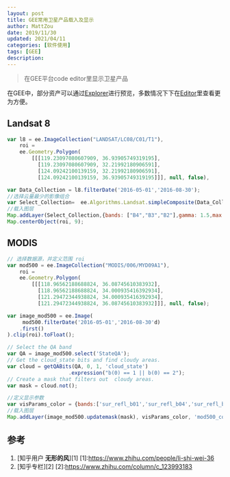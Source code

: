 ```yaml
---
layout: post
title: GEE常用卫星产品载入及显示
author: MattZou
date: 2019/11/30
updated: 2021/04/11
categories: [软件使用]
tags: [GEE]
description:
---
```


> 在GEE平台code editor里显示卫星产品
<!-- more -->
在GEE中，部分资产可以通过[Explorer](https://explorer.earthengine.google.com/#workspace)进行预览，多数情况下下在[Editor](https://code.earthengine.google.com/)里查看更为方便。

## Landsat 8 
```js
var l8 = ee.ImageCollection("LANDSAT/LC08/C01/T1"),
    roi = 
    ee.Geometry.Polygon(
        [[[119.23097080607909, 36.93905749319195],
          [119.23097080607909, 32.21992180906591],
          [124.09242100139159, 32.21992180906591],
          [124.09242100139159, 36.93905749319195]]], null, false),

var Data_Collection = l8.filterDate('2016-05-01','2016-08-30');
//选择云量最少的影像组合
var Select_Collection=  ee.Algorithms.Landsat.simpleComposite(Data_Collection).clip(roi)
//载入图层
Map.addLayer(Select_Collection,{bands: ["B4","B3","B2"],gamma: 1.5,max: 108,min: 15},'True-Color');
Map.centerObject(roi, 9); 
```

## MODIS
```js
// 选择数据源，并定义范围 roi
var mod500 = ee.ImageCollection("MODIS/006/MYD09A1"),
    roi = 
    ee.Geometry.Polygon(
        [[[118.96562188688824, 36.08745610383932],
          [118.96562188688824, 34.000935416392934],
          [121.29472344938824, 34.000935416392934],
          [121.29472344938824, 36.08745610383932]]], null, false);

var image_mod500 = ee.Image(
     mod500.filterDate('2016-05-01','2016-08-30'd)
    .first()
).clip(roi).toFloat();

// Select the QA band
var QA = image_mod500.select('StateQA');
// Get the cloud_state bits and find cloudy areas.
var cloud = getQABits(QA, 0, 1, 'cloud_state')
                    .expression("b(0) == 1 || b(0) == 2");
// Create a mask that filters out  cloudy areas.
var mask = cloud.not();

//定义显示参数
var visParams_color = {bands:['sur_refl_b01','sur_refl_b04','sur_refl_b03'],min:0,max:3000,gamma:1.3};
//载入图层
Map.addLayer(image_mod500.updatemask(mask), visParams_color, 'mod500_color');
```

## 参考
1. [知乎用户 **无形的风**][1]
[1]:https://www.zhihu.com/people/li-shi-wei-36
2. [知乎专栏][2]
[2]:https://www.zhihu.com/column/c_123993183
